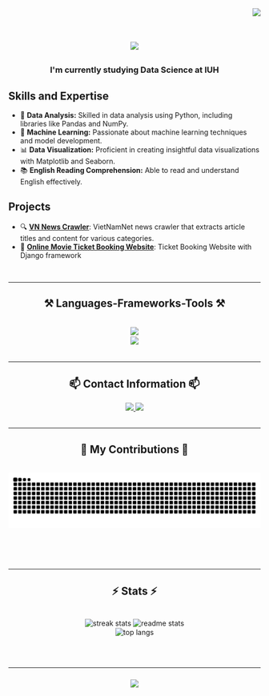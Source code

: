 <img align="right" src="https://visitor-badge.laobi.icu/badge?page_id=ptthanh02.ptthanh02" />
<br>
<h1 align="center">
    <img src="https://readme-typing-svg.herokuapp.com?font=Righteous&size=35&center=true&vCenter=true&width=500&height=70&duration=4000&lines=;Welcome+to+my+github+profile!+%F0%9F%91%8B" />
</h1>

<h3 align="center">I'm currently studying Data Science at IUH</h3> 

## Skills and Expertise
- 🔭 **Data Analysis:** Skilled in data analysis using Python, including libraries like Pandas and NumPy.
- 🤖 **Machine Learning:** Passionate about machine learning techniques and model development.
- 📊 **Data Visualization:** Proficient in creating insightful data visualizations with Matplotlib and Seaborn.
- 📚 **English Reading Comprehension:** Able to read and understand English effectively.

## Projects
- 🔍 **[VN News Crawler](https://github.com/ptthanh02/VN_NewsCrawler)**: VietNamNet news crawler that extracts article titles and content for various categories.
- 🎫 **[Online Movie Ticket Booking Website](https://github.com/ptthanh02/Simple_Movie_Booking_Django)**: Ticket Booking Website with Django framework

<br/>
<hr/>

<h2 align="center">⚒️ Languages-Frameworks-Tools ⚒️</h2>
<br/>
<div align="center">
    <img src="https://skillicons.dev/icons?i=vscode,md,github,figma,git,docker" /><br>
    <img src="https://skillicons.dev/icons?i=python,tensorflow,java,c,cpp,mysql,flask,django,html,bootstrap,css" /><br>
</div>

<br/>
<hr/>

<h2 align="center">📫  Contact Information  📫</h2>

<div align="center"> 
  <a href="mailto:tien.thanh.info22@gmail.com">
    <img src="https://img.shields.io/badge/Gmail-D14836?style=for-the-badge&logo=gmail&logoColor=white" />
  </a>
  <a href="https://www.linkedin.com/in/ph%E1%BA%A1m-ti%E1%BA%BFn-th%C3%A0nh-87aa55287/" target="_blank">
    <img src="https://img.shields.io/badge/LinkedIn-0077B5?style=for-the-badge&logo=linkedin&logoColor=white" target="_blank" />
  </a>
</div>

<br/>
<hr/>

<div align="center">
  <h2>🐍 My Contributions 🐍</h2>
  <br>
  <img alt="snake eating my contributions" src="https://raw.githubusercontent.com/ptthanh02/ptthanh02/output/github-contribution-grid-snake.svg" />
  
  <br/><br/><br/>

<hr/>
<h2 align="center">⚡ Stats ⚡</h2>
<br>
<div align=center>
  <img width=390 src="https://streak-stats.demolab.com/?user=ptthanh02&count_private=true&theme=react&border_radius=10" alt="streak stats"/>
  <img width=390 src="https://github-readme-stats.vercel.app/api?username=ptthanh02&count_private=true&show_icons=true&theme=react&rank_icon=github&border_radius=10" alt="readme stats" />
  <br/>
  <img width=325 align="center" src="https://github-readme-stats.vercel.app/api/top-langs/?username=ptthanh02&hide=HTML&langs_count=8&layout=compact&theme=react&border_radius=10&size_weight=0.5&count_weight=0.5&exclude_repo=github-readme-stats" alt="top langs" />
</div>

<br/><br/>
<hr/>

<h3 align="center">
    <img src="https://readme-typing-svg.herokuapp.com/?font=Righteous&size=25&center=true&vCenter=true&width=500&height=70&duration=4000&lines=Thanks+for+visiting!+✌️:)">
</h3>
<br>

